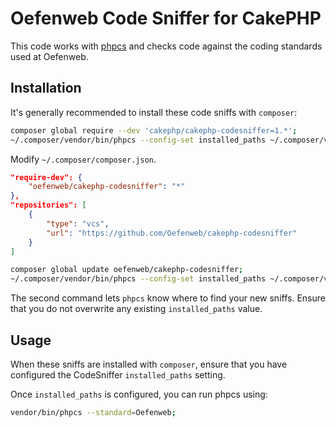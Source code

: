 # Oefenweb Code Sniffer for CakePHP

This code works with [phpcs](https://github.com/squizlabs/PHP_CodeSniffer) and checks code against the coding standards used at Oefenweb.

## Installation

It's generally recommended to install these code sniffs with `composer`:

```sh
composer global require --dev 'cakephp/cakephp-codesniffer=1.*';
~/.composer/vendor/bin/phpcs --config-set installed_paths ~/.composer/vendor/cakephp/cakephp-codesniffer;
```

Modify `~/.composer/composer.json`.

```json
"require-dev": {
	"oefenweb/cakephp-codesniffer": "*"
},
"repositories": [
	{
		"type": "vcs",
		"url": "https://github.com/Oefenweb/cakephp-codesniffer"
	}
]
```

```sh
composer global update oefenweb/cakephp-codesniffer;
~/.composer/vendor/bin/phpcs --config-set installed_paths ~/.composer/vendor/oefenweb/cakephp-codesniffer;
```

The second command lets `phpcs` know where to find your new sniffs. Ensure that
you do not overwrite any existing `installed_paths` value.

## Usage

When these sniffs are installed with `composer`, ensure that you have
configured the CodeSniffer `installed_paths` setting.

Once `installed_paths` is configured, you can run phpcs using:

```sh
vendor/bin/phpcs --standard=Oefenweb;
```

